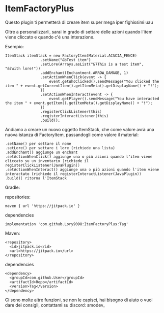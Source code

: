# ItemFactoryPlus

Questo plugin ti permetterà di creare item super mega iper fighissimi uau

Oltre a personalizzarli, sarai in grado di settare delle azioni quando l'item viene cliccato e quando c'è una interazione.

Esempio:

```
ItemStack itemStack = new FactoryItem(Material.ACACIA_FENCE)
                .setName("&bTest item")
                .setLore(Arrays.asList("&7This is a test item", "&7with lore!"))
                .addEnchant(Enchantment.ARROW_DAMAGE, 1)
                .setActionWhenClick(event -> {
                    event.getWhoClicked().sendMessage("You clicked the item " + event.getCurrentItem().getItemMeta().getDisplayName() + "!");
                })
                .setActionWhenInteract(event -> {
                    event.getPlayer().sendMessage("You have interacted the item " + event.getItem().getItemMeta().getDisplayName() + "!");
                })
                .registerClickListener(this)
                .registerInteractListener(this)
                .build();
```

Andiamo a creare un nuovo oggetto ItemStack, che come valore avrà una nuova istanza di FactoryItem, passandogli come valore il material:

```
.setName() per settare il nome
.setLore() per settare i lore (richiede una lista)
.addEnchant() aggiunge un enchant
.setActionWhenClick() aggiunge una o più azioni quando l'item viene cliccato su un inventario (richiede il registerClickListener(JavaPlugin))
.setActionWhenInteract() aggiunge una o più azioni quando l'item viene interactato (richiede il registerInteractListener(JavaPlugin))
.build() ritorna l'ItemStack
```

Gradle:

repositories:

```
maven { url 'https://jitpack.io' }
```
dependencies
```
implementation 'com.github.Lory9098:ItemFactoryPlus:Tag'
```

Maven:

```
<repository>
  <id>jitpack.io</id>
  <url>https://jitpack.io</url>
</repository>
```
dependencies
```
<dependency>
  <groupId>com.github.User</groupId>
  <artifactId>Repo</artifactId>
  <version>Tag</version>
</dependency>
```




Ci sono molte altre funzioni, se non le capisci, hai bisogno di aiuto o vuoi dare dei consigli, contattami su discord: smodev_
